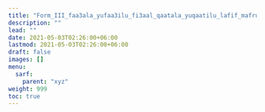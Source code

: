 ```yaml
---
title: "Form_III_faa3ala_yufaa3ilu_fi3aal_qaatala_yuqaatilu_lafif_mafruq"
description: ""
lead: ""
date: 2021-05-03T02:26:00+06:00
lastmod: 2021-05-03T02:26:00+06:00
draft: false
images: []
menu: 
  sarf:
    parent: "xyz"
weight: 999
toc: true
---
```



